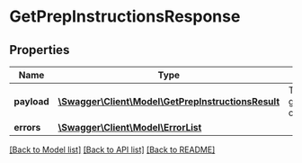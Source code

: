 # GetPrepInstructionsResponse

## Properties
Name | Type | Description | Notes
------------ | ------------- | ------------- | -------------
**payload** | [**\Swagger\Client\Model\GetPrepInstructionsResult**](GetPrepInstructionsResult.md) | The payload for the getPrepInstructions operation. | [optional] 
**errors** | [**\Swagger\Client\Model\ErrorList**](ErrorList.md) |  | [optional] 

[[Back to Model list]](../README.md#documentation-for-models) [[Back to API list]](../README.md#documentation-for-api-endpoints) [[Back to README]](../README.md)



